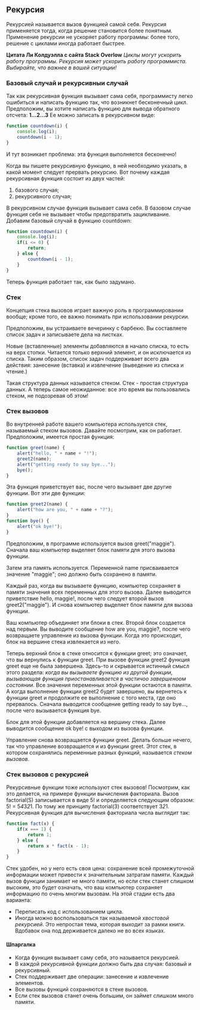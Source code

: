## Рекурсия
Рекурсией называется вызов функцией самой себя.
Рекурсия применяется тогда, когда решение становится более понятным. Применение рекурсии не ускоряет работу программы: более того, решение с циклами иногда работает быстрее. 

**Ци­тата Ли Колдуэлла с сайта Stack Overlow**
*Циклы могут ускорить работу программы. Рекурсия может ускорить работу программиста. Выбирайте, что важнее в вашей ситуации!*

###  Базовый случай и рекурсивныи случай
Так как рекурсивная функция вызывает сама себя, программисту легко ошибиться и написать функцию так, что возникнет бесконечный цикл. Пред­положим, вы хотите написать функцию для выво­да обратного отсчета:
**1...2...3**
Ее можно записать в рекурсивном виде:
```JavaScript
function countdown(i) {
    console.log(i);
    countdown(i - 1);
}
```
И тут возникает проблема: эта функция выполняется бесконечно!

Когда вы пишете рекурсивную функцию, в ней необходимо указать, в ка­кой момент следует прервать рекурсию. Вот почему каждая рекурсивная функция состоит из двух частей: 
1. базового случая;
2. рекурсивного случая;

В рекурсивном случае функция вызывает сама себя. В базовом случае функция себя не вызывает чтобы предотвратить зацикливание.
Добавим базовый случай в функцию countdown:
```JavaScript
function countdown(i) {
    console.log(i);
    if(i <= 0) {
        return;
    } else {
        countdown(i - 1);
    }
}
```
Теперь функция работает так, как было задумано.

### Стек
Концепция стека вызовов играет важную роль в программировании вообще; кроме того, ее важно понимать при использовании рекурсии.

Предположим, вы устраиваете вечеринку с барбекю. Вы составляете спи­сок задач и записываете дела на листках.

Новые (вставленные) элементы добавляются в начало списка, то есть на верх стопки. Читается только верхний элемент, и он исключается из списка. Таким образом, список задач поддерживает всего два действия: занесение (вставка) и извлечение (выведение из списка и чтение.)

Такая структура данных называется стеком. Стек - простая структура дан­ных. А теперь самое неожиданное: все это время вы пользовались стеком, не подозревая об этом!

### Стек вызовов
Во внутренней работе вашего компьютера используется стек, называемый стеком вызовов. Давайте посмотрим, как он работает. Предположим, име­ется простая функция:
```JavaScript
function greet(name) {
    alert("hello, " + name + "!"); 
    greet2(name);
    alert("getting ready to say bye..."); 
    bye();
}
```
Эта функция приветствует вас, после чего вызывает две другие функции. Вот эти две функции:
```JavaScript
function greet2(name) {
    alert("how are you, " + name + "?");
}
function bye() {
    alert("ok bye!");
}
```

Предположим, в программе используется вызов greet("maggie"). Сначала ваш компьютер выделяет блок памяти для этого вызова функции.

Затем эта память используется. Переменной name присваивается значение "maggie"; оно должно быть сохранено в памяти.

Каждый раз, когда вы вызываете функцию, компьютер сохраняет в памяти значения всех переменных для этого вызова. Далее выводится приветствие hello, maggie!, после чего следует второй вызов greet2("maggie"). И снова компьютер выделяет блок памяти для вызова функции.

Ваш компьютер объединяет эти блоки в стек. Второй блок создается над первым. Вы выводите сообщение how are you, maggie?, после чего воз­вращаете управление из вызова функции. Когда это происходит, блок на вершине стека извлекается из него.

Теперь верхний блок в стеке относится к функции greet; это означает, что вы вернулись к функции greet. При вызове функции greet2 функция greet еще не была завершена. Здесь-то и скрывается истинный смысл этого раз­дела: *когда вы вызываете функцию из другой функции, вызывающая функция приостанавливается в частичоо завершеноом состоянии.* Все значения пере­менных этой функции остаются в памяти. А когда выполнение функции greet2 будет завершено, вы вернетесь к функции greet и продолжите ее выполнение с того места, где оно прервалось. Сначала выводится сообщение getting ready to say bye..., после чего вызывается функция bye.

Блок для этой функции добавляется на вершину стека. Далее выводится сообщение ok bye! с выходом из вызова функции.

Управление снова возвращается функции greet. Делать больше нечего, так что управление возвращается и из функции greet. Этот стек, в котором со­хранялись переменные разных функций, называется *стеком вызовов*.

### Стек вызовов с рекурсией
Рекурсивные функции тоже используют стек вызовов! Посмотрим, как это делается, на примере функции вычисления факториала. Вызов factorial(S) записывается в виде 5! и определяется следующим образом: 5! = 5*4*3*2*1. По тому же принципу factorial(З) соответствует 3*2*1. Рекурсивная функ­ция для вычисления факториала числа выглядит так:
```JavaScript
function fact(x) {
    if(x === 1) {
        return 1;
    } else {
        return x * fact(x - 1);
    }
}
```

Стек удобен, но у него есть своя цена: сохранение всей промежуточной информации может привести к значительным затратам памяти. Каждый вызов функции занимает не много памяти, но если стек станет слишком высоким, это будет означать, что ваш компьютер сохраняет информацию по очень многим вызовам. На этой стадии есть два варианта:
* Переписать код с использованием цикла.
* Иногда можно воспользоваться так называемой *хвостовой рекурсией*. Это непростая тема, которая выходит за рамки книги. Вдобавок она под­ держивается далеко не во всех языках.

#### Шпаргалка
* Когда функция вызывает саму себя, это называется рекурсией.
* В каждой рекурсивной функции должно быть два случая: базовый и рекурсивный.
* Стек поддерживает две операции: зане­сение и извлечение элементов.
* Все вызовы функций сохраняются в сте­ке вызовов.
* Если стек вызовов станет очень большим, он займет слишком много памяти.
